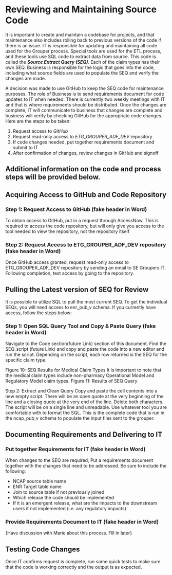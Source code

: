 # Reviewing and Maintaining Source Code

It is important to create and maintain a codebase for projects, and that maintenance also includes rolling back to previous versions of the code if there is an issue. IT is responsible for updating and maintaining all code used for the Grouper process. Special tools are used for the ETL process, and these tools use SQL code to extract data from source. This code is called the _**Source Extract Query (SEQ)**_. Each of the claim types has their own SEQ. Business is responsible for the logic that goes into the code, including what source fields are used to populate the SEQ and verify the changes are made.

A decision was made to use GitHub to keep the SEQ code for maintenance purposes. The role of Business is to send requirements document for code updates to IT when needed. There is currently two weekly meetings with IT and that is where requirements should be distributed. Once the changes are complete, IT will communicate to business that changes are complete and business will verify by checking GitHub for the appropriate code changes. Here are the steps to be taken:
1.  Request access to *GitHub*
2.  Request read-only access to *ETG_GROUPER_ADF_DEV* repository
3.  If code changes needed, put together requirements document and submit to IT
4.  After confirmation of changes, review changes in GitHub and signoff

## Additional information on the code and process steps will be provided below.

## Acquiring Access to GitHub and Code Repository

### Step 1: Request Access to GitHub (fake header in Word)

To obtain access to GitHub, put in a request through AccessNow. This is required to access the code repository, but will only give you access to the tool needed to view the repository, not the repository itself

### Step 2: Request Access to ETG_GROUPER_ADF_DEV repository (fake header in Word)

Once GitHub access granted, request read-only access to ETG_GROUPER_ADF_DEV repository by sending an email to SE Groupers IT. Following completion, test access by going to the repository.

## Pulling the Latest version of SEQ for Review
It is possible to utilize SQL to pull the most current SEQ. To get the individual SEQs, you will need access to enr_pub_v schema. If you currently have access, follow the steps below:

### Step 1: Open SQL Query Tool and Copy & Paste Query (fake header in Word)
Navigate to the Code section(future Link) section of this document. Find the SEQ_script (future Link) and copy and paste the code into a new editor and run the script. Depending on the script, each row returned is the SEQ for the specific claim type. 
 
Figure 10: SEQ Results for Medical Claim Types
It is important to note that the medical claim types include non-pharmacy Operational Model and Regulatory Model claim types. 
 Figure 11: Results of SEQ Query

Step 2: Extract and Clean Query
Copy and paste the cell contents into a new empty script. There will be an open quote at the very beginning of the line and a closing quote at the very end of the line. Delete both characters. The script will be on a single line and unreadable. Use whatever tool you are comfortable with to format the SQL. This is the complete code that is run in the ncap_pub_v schema to populate the input files sent to the grouper. 

## Documenting Requirements and Delivering to IT

### Put together Requirements for IT (fake header in Word)

When changes to the SEQ are required, Put a requirements document together with the changes that need to be addressed. Be sure to include the following:

-   NCAP source table name
-   ENR Target table name
-   Join to source table if not previously joined
-   Which release the code should be implemented
-   If it is an emergent release, what are the impacts to the downstream users if not implemented (i.e.  any regulatory impacts)

### Provide Requirements Document to IT (fake header in Word)
{Have discussion with Marie about this process. Fill in later}

## Testing Code Changes
Once IT confirms request is complete, run some quick tests to make sure that the code is working correctly and the output is as expected.
